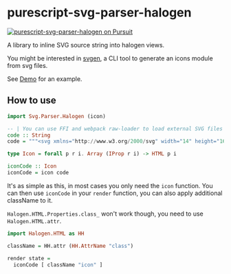 # purescript-svg-parser-halogen

<a href="https://pursuit.purescript.org/packages/purescript-svg-parser-halogen">
  <img src="https://pursuit.purescript.org/packages/purescript-svg-parser-halogen/badge"
       alt="purescript-svg-parser-halogen on Pursuit">
  </img>
</a>

A library to inline SVG source string into halogen views.

You might be interested in [svgen](https://github.com/nonbili/svgen), a CLI tool to generate an icons module from svg files.

See [Demo](https://rnons.github.io/purescript-svg-parser-halogen) for an example.

## How to use

```purescript
import Svg.Parser.Halogen (icon)

-- | You can use FFI and webpack raw-loader to load external SVG files
code :: String
code = """<svg xmlns="http://www.w3.org/2000/svg" width="14" height="16" viewBox="0 0 14 16"><path fill-rule="evenodd" d="M9.5 3L8 4.5 11.5 8 8 11.5 9.5 13 14 8 9.5 3zm-5 0L0 8l4.5 5L6 11.5 2.5 8 6 4.5 4.5 3z"/></svg>"""

type Icon = forall p r i. Array (IProp r i) -> HTML p i

iconCode :: Icon
iconCode = icon code
```

It's as simple as this, in most cases you only need the `icon` function. You can then use `iconCode` in your `render` function, you can also apply additional className to it.


`Halogen.HTML.Properties.class_` won't work though, you need to use `Halogen.HTML.attr`.

```purescript
import Halogen.HTML as HH

className = HH.attr (HH.AttrName "class")

render state =
  iconCode [ className "icon" ]
```
